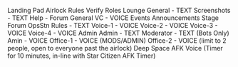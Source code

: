 Landing Pad
    Airlock
    Rules
    Verify
    Roles
Lounge
    General - TEXT
    Screenshots - TEXT
    Help - Forum
    General VC - VOICE
Events
    Announcements
    Stage
    Forum
OpsStn
    Rules - TEXT
    Voice-1 - VOICE
    Voice-2 - VOICE
    Voice-3 - VOICE
    Voice-4 - VOICE
Admin
    Admin - TEXT
    Moderator - TEXT (Bots Only)
    Amin - VOICE
    Office-1 - VOICE (MODS/ADMIN)
    Office-2 - VOICE (limit to 2 people, open to everyone past the airlock)
Deep Space
    AFK Voice (Timer for 10 minutes, in-line with Star Citizen AFK Timer)

